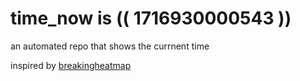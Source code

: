 # time_now is (( 1716930000543 ))

an automated repo that shows the currnent time

inspired by [breakingheatmap](https://github.com/breakingheatmap/breakingheatmap)